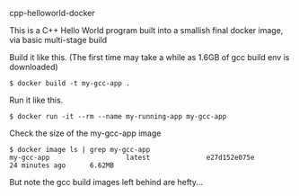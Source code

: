 cpp-helloworld-docker

This is a C++ Hello World program built into a smallish final docker image, via basic multi-stage build

Build it like this. (The first time may take a while as 1.6GB of gcc build env is downloaded)

```
$ docker build -t my-gcc-app .
```

Run it like this.
```
$ docker run -it --rm --name my-running-app my-gcc-app
```

Check the size of the my-gcc-app image
```
$ docker image ls | grep my-gcc-app
my-gcc-app                   latest              e27d152e075e        24 minutes ago      6.62MB

```

But note the gcc build images left behind are hefty...
